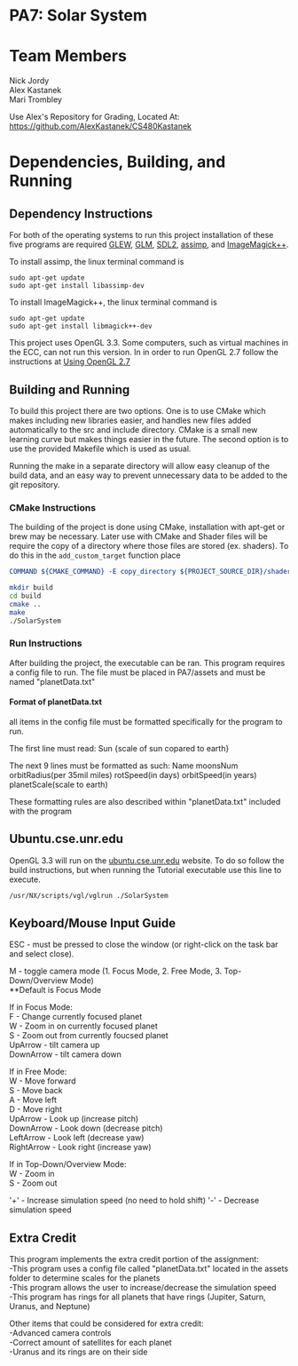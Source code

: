 # PA7: Solar System

# Team Members
Nick Jordy  
Alex Kastanek  
Mari Trombley  

Use Alex's Repository for Grading, Located At: https://github.com/AlexKastanek/CS480Kastanek

# Dependencies, Building, and Running

## Dependency Instructions
For both of the operating systems to run this project installation of these five programs are required [GLEW](http://glew.sourceforge.net/), [GLM](http://glm.g-truc.net/0.9.7/index.html), [SDL2](https://wiki.libsdl.org/Tutorials), [assimp](http://www.assimp.org/index.php), and [ImageMagick++](http://www.imagemagick.org/Magick++/).  

To install assimp, the linux terminal command is 
```
sudo apt-get update
sudo apt-get install libassimp-dev
``` 

To install ImageMagick++, the linux terminal command is
```
sudo apt-get update
sudo apt-get install libmagick++-dev
```

This project uses OpenGL 3.3. Some computers, such as virtual machines in the ECC, can not run this version. In in order to run OpenGL 2.7 follow the instructions at [Using OpenGL 2.7](https://github.com/HPC-Vis/computer-graphics/wiki/Using-OpenGL-2.7)

## Building and Running
To build this project there are two options. One is to use CMake which makes including new libraries easier, and handles new files added automatically to the src and include directory. CMake is a small new learning curve but makes things easier in the future.
The second option is to use the provided Makefile which is used as usual.

Running the make in a separate directory will allow easy cleanup of the build data, and an easy way to prevent unnecessary data to be added to the git repository.  

### CMake Instructions
The building of the project is done using CMake, installation with apt-get or brew may be necessary. Later use with CMake and Shader files will be require the copy of a directory where those files are stored (ex. shaders). To do this in the ```add_custom_target``` function place 
```cmake
COMMAND ${CMAKE_COMMAND} -E copy_directory ${PROJECT_SOURCE_DIR}/shaders/ ${CMAKE_CURRENT_BINARY_DIR}/shaders
```

```bash
mkdir build
cd build
cmake ..
make
./SolarSystem
```

### Run Instructions
After building the project, the executable can be ran. This program requires a config file to run. The file must be placed in PA7/assets and must be named "planetData.txt"

#### Format of planetData.txt
all items in the config file must be formatted specifically for the program to run. 

The first line must read: Sun {scale of sun copared to earth}

The next 9 lines must be formatted as such: 
Name moonsNum orbitRadius(per 35mil miles) rotSpeed(in days) orbitSpeed(in years) planetScale(scale to earth)

These formatting rules are also described within "planetData.txt" included with the program

## Ubuntu.cse.unr.edu
OpenGL 3.3 will run on the [ubuntu.cse.unr.edu](https://ubuntu.cse.unr.edu/) website. To do so follow the build instructions, but when running the Tutorial executable use this line to execute.
```bash
/usr/NX/scripts/vgl/vglrun ./SolarSystem
```

## Keyboard/Mouse Input Guide
ESC - must be pressed to close the window (or right-click on the task bar and select close).

M - toggle camera mode (1. Focus Mode, 2. Free Mode, 3. Top-Down/Overview Mode)  
**Default is Focus Mode  

If in Focus Mode:  
F - Change currently focused planet  
W - Zoom in on currently focused planet  
S - Zoom out from currently foucsed planet  
UpArrow - tilt camera up  
DownArrow - tilt camera down  
  
If in Free Mode:  
W - Move forward  
S - Move back  
A - Move left  
D - Move right  
UpArrow - Look up (increase pitch)  
DownArrow - Look down (decrease pitch)  
LeftArrow - Look left (decrease yaw)  
RightArrow - Look right (increase yaw)  

If in Top-Down/Overview Mode:  
W - Zoom in  
S - Zoom out  

'+' - Increase simulation speed (no need to hold shift)
'-' - Decrease simulation speed

## Extra Credit
This program implements the extra credit portion of the assignment:  
-This program uses a config file called "planetData.txt" located in the assets folder to determine scales for the planets  
-This program allows the user to increase/decrease the simulation speed  
-This program has rings for all planets that have rings (Jupiter, Saturn, Uranus, and Neptune)  

Other items that could be considered for extra credit:  
-Advanced camera controls  
-Correct amount of satellites for each planet  
-Uranus and its rings are on their side  
